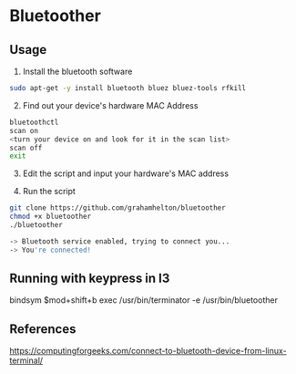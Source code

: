 # Bluetoother
## Usage
1. Install the bluetooth software
```bash
sudo apt-get -y install bluetooth bluez bluez-tools rfkill
```

2. Find out your device's hardware MAC Address
```bash
bluetoothctl
scan on
<turn your device on and look for it in the scan list>
scan off
exit
```
3. Edit the script and input your hardware's MAC address

4. Run the script
```bash
git clone https://github.com/grahamhelton/bluetoother 
chmod +x bluetoother
./bluetoother

-> Bluetooth service enabled, trying to connect you...
-> You're connected!
```

## Running with keypress in I3
bindsym $mod+shift+b exec /usr/bin/terminator -e /usr/bin/bluetoother

## References
https://computingforgeeks.com/connect-to-bluetooth-device-from-linux-terminal/
